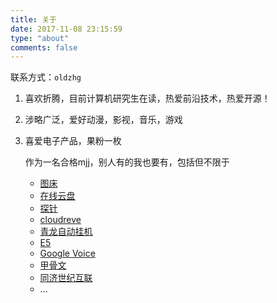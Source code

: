 ```yaml
---
title: 关于
date: 2017-11-08 23:15:59
type: "about"
comments: false
---
```




联系方式：`oldzhg`

1. 喜欢折腾，目前计算机研究生在读，热爱前沿技术，热爱开源！

2. 涉略广泛，爱好动漫，影视，音乐，游戏

3. 喜爱电子产品，果粉一枚

   

   作为一名合格mjj，别人有的我也要有，包括但不限于

   - [图床](https://img.oldzhg.com)
   - [在线云盘](https://p.oldzhg.com)
   - [探针](https://insight.mitsea.com)
   - [cloudreve](https://cloud.oldzhg.com)
   - [青龙自动挂机](https://github.com/whyour/qinglong)
   - [E5](https://developer.microsoft.com/en-us/microsoft-365/dev-program)
   - [Google Voice](https://voice.google.com)
   - [甲骨文](https://www.oracle.com/cn/cloud/free)
   - [同济世纪互联](https://www.microsoft.com/zh-cn/microsoft-365/business-china-offers)
   - ...